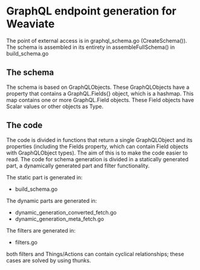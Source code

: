 # GraphQL endpoint generation for Weaviate
The point of external access is in graphql_schema.go (CreateSchema()). The schema is assembled in its entirety in assembleFullSchema() in build_schema.go

## The schema
The schema is based on GraphQLObjects. These GraphQLObjects have a property that contains a GraphQL.Fields{} object, which is a hashmap. This map contains one or more GraphQL.Field objects. These Field objects have Scalar values or other objects as Type. 

## The code
The code is divided in functions that return a single GraphQLObject and its properties (including the Fields property, which can contain Field objects with GraphQLObject types). The aim of this is to make the code easier to read. The code for schema generation is divided in a statically generated part, a dynamically generated part and filter functionality.

The static part is generated in: 
- build_schema.go 

The dynamic parts are generated in: 
- dynamic_generation_converted_fetch.go
- dynamic_generation_meta_fetch.go

The filters are generated in:
- filters.go
		

both filters and Things/Actions can contain cyclical relationships; these cases are solved by using thunks.

